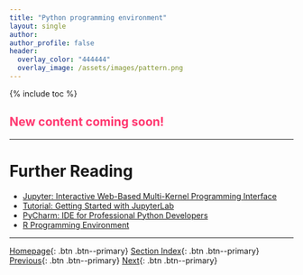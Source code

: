 ```yaml
---
title: "Python programming environment"
layout: single
author:
author_profile: false
header:
  overlay_color: "444444"
  overlay_image: /assets/images/pattern.png
---
```


{% include toc %}

## <span style="color: #ff3870;">New content coming soon!</span>







___
# Further Reading
* [Jupyter: Interactive Web-Based Multi-Kernel Programming Interface](02A-jupyter-basics)
* [Tutorial: Getting Started with JupyterLab](02B-tutorial-jupyter-lab)
* [PyCharm: IDE for Professional Python Developers](02C-pycharm-ide)
* [R Programming Environment](03-r-programming-environment.md)

___

[Homepage](../index.md){: .btn  .btn--primary}
[Section Index](00-DevelopmentEnvironment-LandingPage){: .btn  .btn--primary}
[Previous](01A-tutorial-atom-editor){: .btn  .btn--primary}
[Next](02A-jupyter-basics){: .btn  .btn--primary}
